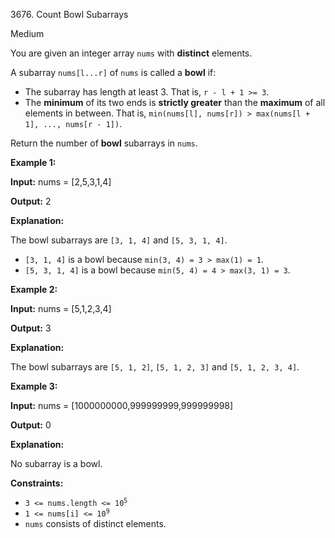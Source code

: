 3676\. Count Bowl Subarrays

Medium

You are given an integer array `nums` with **distinct** elements.

A subarray `nums[l...r]` of `nums` is called a **bowl** if:

*   The subarray has length at least 3. That is, `r - l + 1 >= 3`.
*   The **minimum** of its two ends is **strictly greater** than the **maximum** of all elements in between. That is, `min(nums[l], nums[r]) > max(nums[l + 1], ..., nums[r - 1])`.

Return the number of **bowl** subarrays in `nums`.

**Example 1:**

**Input:** nums = [2,5,3,1,4]

**Output:** 2

**Explanation:**

The bowl subarrays are `[3, 1, 4]` and `[5, 3, 1, 4]`.

*   `[3, 1, 4]` is a bowl because `min(3, 4) = 3 > max(1) = 1`.
*   `[5, 3, 1, 4]` is a bowl because `min(5, 4) = 4 > max(3, 1) = 3`.

**Example 2:**

**Input:** nums = [5,1,2,3,4]

**Output:** 3

**Explanation:**

The bowl subarrays are `[5, 1, 2]`, `[5, 1, 2, 3]` and `[5, 1, 2, 3, 4]`.

**Example 3:**

**Input:** nums = [1000000000,999999999,999999998]

**Output:** 0

**Explanation:**

No subarray is a bowl.

**Constraints:**

*   <code>3 <= nums.length <= 10<sup>5</sup></code>
*   <code>1 <= nums[i] <= 10<sup>9</sup></code>
*   `nums` consists of distinct elements.